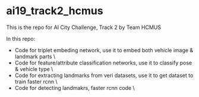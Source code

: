 # ai19_track2_hcmus
This is the repo for AI City Challenge, Track 2 by Team HCMUS

In this repo:
- Code for triplet embeding network, use it to embed both vehicle image & landmark parts \
- Code for feature/attribute classification networks, use it to classify pose & vehicle type \
- Code for extracting landmarks from veri datasets, use it to get dataset to train faster rcnn \
- Code for detecting landmakrs, faster rcnn code \


